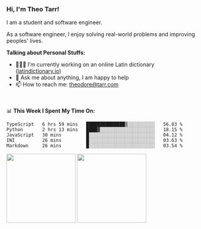 ### Hi, I'm Theo Tarr!

I am a student and software engineer. 

As a software engineer, I enjoy solving real-world problems and improving peoples' lives.

**Talking about Personal Stuffs:**

- 👨🏻‍💻 I’m currently working on an online Latin dictionary ([latindictionary.io](https://www.latindictionary.io))
- 💬 Ask me about anything, I am happy to help
- 📫 How to reach me: theodore@tarr.com

</br>

📊 **This Week I Spent My Time On:**
<!--START_SECTION:waka-->
```text
TypeScript   6 hrs 59 mins   ██████████████▒░░░░░░░░░░   56.83 % 
Python       2 hrs 13 mins   ████▓░░░░░░░░░░░░░░░░░░░░   18.15 % 
JavaScript   30 mins         █░░░░░░░░░░░░░░░░░░░░░░░░   04.12 % 
INI          26 mins         █░░░░░░░░░░░░░░░░░░░░░░░░   03.63 % 
Markdown     26 mins         █░░░░░░░░░░░░░░░░░░░░░░░░   03.54 % 
```
<!--END_SECTION:waka-->
<p>
  <img height="180em" src="https://github-readme-stats.vercel.app/api?username=theotarr&show_icons=true&hide_border=true&&count_private=true&include_all_commits=true&theme=radical" />
  <img height="180em" src="https://github-readme-stats.vercel.app/api/top-langs/?username=theotarr&exclude_repo=KNN-Image-Classification&show_icons=true&hide_border=true&layout=compact&langs_count=8&theme=radical"/>
</p>

